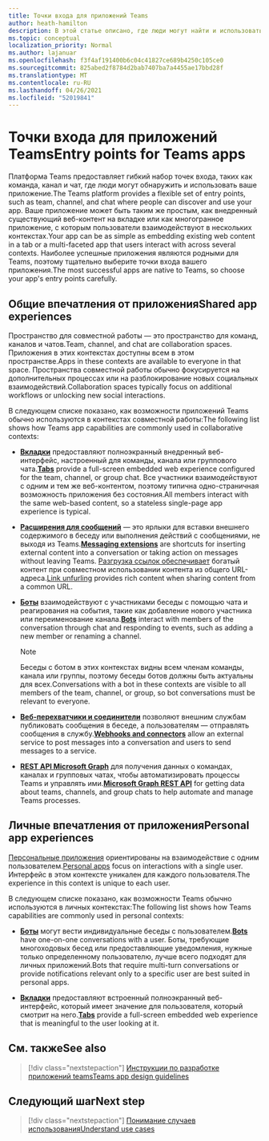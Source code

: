 ```yaml
---
title: Точки входа для приложений Teams
author: heath-hamilton
description: В этой статье описано, где люди могут найти и использовать ваше приложение в Teams.
ms.topic: conceptual
localization_priority: Normal
ms.author: lajanuar
ms.openlocfilehash: f3f4af191400b6c04c41827ce689b4250c105ce0
ms.sourcegitcommit: 825abed2f8784d2bab7407ba7a4455ae17bbd28f
ms.translationtype: MT
ms.contentlocale: ru-RU
ms.lasthandoff: 04/26/2021
ms.locfileid: "52019841"
---
```

# <a name="entry-points-for-teams-apps"></a><span data-ttu-id="7160c-103">Точки входа для приложений Teams</span><span class="sxs-lookup"><span data-stu-id="7160c-103">Entry points for Teams apps</span></span>

<span data-ttu-id="7160c-104">Платформа Teams предоставляет гибкий набор точек входа, таких как команда, канал и чат, где люди могут обнаружить и использовать ваше приложение.</span><span class="sxs-lookup"><span data-stu-id="7160c-104">The Teams platform provides a flexible set of entry points, such as team, channel, and chat where people can discover and use your app.</span></span> <span data-ttu-id="7160c-105">Ваше приложение может быть таким же простым, как внедренный существующий веб-контент на вкладке или как многогранное приложение, с которым пользователи взаимодействуют в нескольких контекстах.</span><span class="sxs-lookup"><span data-stu-id="7160c-105">Your app can be as simple as embedding existing web content in a tab or a multi-faceted app that users interact with across several contexts.</span></span>
<span data-ttu-id="7160c-106">Наиболее успешные приложения являются родными для Teams, поэтому тщательно выберите точки входа вашего приложения.</span><span class="sxs-lookup"><span data-stu-id="7160c-106">The most successful apps are native to Teams, so choose your app's entry points carefully.</span></span>

## <a name="shared-app-experiences"></a><span data-ttu-id="7160c-107">Общие впечатления от приложения</span><span class="sxs-lookup"><span data-stu-id="7160c-107">Shared app experiences</span></span>

<span data-ttu-id="7160c-108">Пространство для совместной работы — это пространство для команд, каналов и чатов.</span><span class="sxs-lookup"><span data-stu-id="7160c-108">Team, channel, and chat are collaboration spaces.</span></span> <span data-ttu-id="7160c-109">Приложения в этих контекстах доступны всем в этом пространстве.</span><span class="sxs-lookup"><span data-stu-id="7160c-109">Apps in these contexts are available to everyone in that space.</span></span> <span data-ttu-id="7160c-110">Пространства совместной работы обычно фокусируется на дополнительных процессах или на разблокирование новых социальных взаимодействий.</span><span class="sxs-lookup"><span data-stu-id="7160c-110">Collaboration spaces typically focus on additional workflows or unlocking new social interactions.</span></span>

<span data-ttu-id="7160c-111">В следующем списке показано, как возможности приложений Teams обычно используются в контекстах совместной работы:</span><span class="sxs-lookup"><span data-stu-id="7160c-111">The following list shows how Teams app capabilities are commonly used in collaborative contexts:</span></span>

* <span data-ttu-id="7160c-112">[**Вкладки**](~/tabs/what-are-tabs.md) предоставляют полноэкранный внедренный веб-интерфейс, настроенный для команды, канала или группового чата.</span><span class="sxs-lookup"><span data-stu-id="7160c-112">[**Tabs**](~/tabs/what-are-tabs.md) provide a full-screen embedded web experience configured for the team, channel, or group chat.</span></span> <span data-ttu-id="7160c-113">Все участники взаимодействуют с одним и тем же веб-контентом, поэтому типична одно-страничная возможность приложения без состояния.</span><span class="sxs-lookup"><span data-stu-id="7160c-113">All members interact with the same web-based content, so a stateless single-page app experience is typical.</span></span>

* <span data-ttu-id="7160c-114">[**Расширения для сообщений**](~/messaging-extensions/what-are-messaging-extensions.md) — это ярлыки для вставки внешнего содержимого в беседу или выполнения действий с сообщениями, не выходя из Teams.</span><span class="sxs-lookup"><span data-stu-id="7160c-114">[**Messaging extensions**](~/messaging-extensions/what-are-messaging-extensions.md) are shortcuts for inserting external content into a conversation or taking action on messages without leaving Teams.</span></span> <span data-ttu-id="7160c-115">[Разгрузка ссылок обеспечивает](~/messaging-extensions/how-to/link-unfurling.md) богатый контент при совместном использовании контента из общего URL-адреса.</span><span class="sxs-lookup"><span data-stu-id="7160c-115">[Link unfurling](~/messaging-extensions/how-to/link-unfurling.md) provides rich content when sharing content from a common URL.</span></span>

* <span data-ttu-id="7160c-116">[**Боты**](~/bots/what-are-bots.md) взаимодействуют с участниками беседы с помощью чата и реагирования на события, такие как добавление нового участника или переименование канала.</span><span class="sxs-lookup"><span data-stu-id="7160c-116">[**Bots**](~/bots/what-are-bots.md) interact with members of the conversation through chat and responding to events, such as adding a new member or renaming a channel.</span></span> 
   > [!NOTE]
   > <span data-ttu-id="7160c-117">Беседы с ботом в этих контекстах видны всем членам команды, канала или группы, поэтому беседы ботов должны быть актуальны для всех.</span><span class="sxs-lookup"><span data-stu-id="7160c-117">Conversations with a bot in these contexts are visible to all members of the team, channel, or group, so bot conversations must be relevant to everyone.</span></span>

* <span data-ttu-id="7160c-118">[**Веб-перехватчики и соединители**](~/webhooks-and-connectors/what-are-webhooks-and-connectors.md) позволяют внешним службам публиковать сообщения в беседе, а пользователям — отправлять сообщения в службу.</span><span class="sxs-lookup"><span data-stu-id="7160c-118">[**Webhooks and connectors**](~/webhooks-and-connectors/what-are-webhooks-and-connectors.md) allow an external service to post messages into a conversation and users to send messages to a service.</span></span>

* <span data-ttu-id="7160c-119">[**REST API Microsoft Graph**](https://docs.microsoft.com/graph/teams-concept-overview) для получения данных о командах, каналах и групповых чатах, чтобы автоматизировать процессы Teams и управлять ими.</span><span class="sxs-lookup"><span data-stu-id="7160c-119">[**Microsoft Graph REST API**](https://docs.microsoft.com/graph/teams-concept-overview) for getting data about teams, channels, and group chats to help automate and manage Teams processes.</span></span>

## <a name="personal-app-experiences"></a><span data-ttu-id="7160c-120">Личные впечатления от приложения</span><span class="sxs-lookup"><span data-stu-id="7160c-120">Personal app experiences</span></span>

<span data-ttu-id="7160c-121">[Персональные приложения](../concepts/design/personal-apps.md) ориентированы на взаимодействие с одним пользователем.</span><span class="sxs-lookup"><span data-stu-id="7160c-121">[Personal apps](../concepts/design/personal-apps.md) focus on interactions with a single user.</span></span> <span data-ttu-id="7160c-122">Интерфейс в этом контексте уникален для каждого пользователя.</span><span class="sxs-lookup"><span data-stu-id="7160c-122">The experience in this context is unique to each user.</span></span>

<span data-ttu-id="7160c-123">В следующем списке показано, как возможности Teams обычно используются в личных контекстах:</span><span class="sxs-lookup"><span data-stu-id="7160c-123">The following list shows how Teams capabilities are commonly used in personal contexts:</span></span>

* <span data-ttu-id="7160c-124">[**Боты**](~/bots/what-are-bots.md) могут вести индивидуальные беседы с пользователем.</span><span class="sxs-lookup"><span data-stu-id="7160c-124">[**Bots**](~/bots/what-are-bots.md) have one-on-one conversations with a user.</span></span> <span data-ttu-id="7160c-125">Боты, требующие многоходовых бесед или предоставляющие уведомления, нужные только определенному пользователю, лучше всего подходят для личных приложений.</span><span class="sxs-lookup"><span data-stu-id="7160c-125">Bots that require multi-turn conversations or provide notifications relevant only to a specific user are best suited in personal apps.</span></span>

* <span data-ttu-id="7160c-126">[**Вкладки**](~/tabs/what-are-tabs.md) предоставляют встроенный полноэкранный веб-интерфейс, который имеет значение для пользователя, который смотрит на него.</span><span class="sxs-lookup"><span data-stu-id="7160c-126">[**Tabs**](~/tabs/what-are-tabs.md) provide a full-screen embedded web experience that is meaningful to the user looking at it.</span></span>

## <a name="see-also"></a><span data-ttu-id="7160c-127">См. также</span><span class="sxs-lookup"><span data-stu-id="7160c-127">See also</span></span>

> [!div class="nextstepaction"]
> [<span data-ttu-id="7160c-128">Инструкции по разработке приложений teams</span><span class="sxs-lookup"><span data-stu-id="7160c-128">Teams app design guidelines</span></span>](../concepts/design/design-teams-app-overview.md)

## <a name="next-step"></a><span data-ttu-id="7160c-129">Следующий шаг</span><span class="sxs-lookup"><span data-stu-id="7160c-129">Next step</span></span>

> [!div class="nextstepaction"]
> [<span data-ttu-id="7160c-130">Понимание случаев использования</span><span class="sxs-lookup"><span data-stu-id="7160c-130">Understand use cases</span></span>](../concepts/design/understand-use-cases.md)
